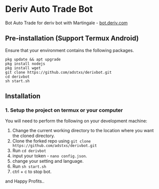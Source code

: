 # Deriv Auto Trade Bot

Bot Auto Trade for deriv bot with Martingale - [bot.deriv.com](https://track.deriv.me/_WUcSZFZW7G71hit6RV3zsGNd7ZgqdRLk/1/?payload=BotJS)

## Pre-installation (Support Termux Android)
Ensure that your environment contains the following packages.
``` 
pkg update && apt upgrade 
pkg install nodejs
pkg install wget
git clone https://github.com/adstxs/derivbot.git
cd derivbot
sh start.sh
 ```
 ## Installation

### 1. Setup the project on termux or your computer

You will need to perform the following on your development machine:
1. Change the current working directory to the location where you want the cloned directory.
2. Clone the forked repo using ```git clone https://github.com/adstxs/derivbot.git```
3. Run ```cd derivbot```
4. input your token -  ```nano config.json```.
5. change your setting and language.
6. Run ```sh start.sh```
7. ctrl + c to stop bot.


and Happy Profits..

